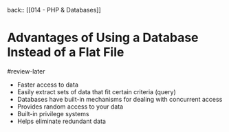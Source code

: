back:: [[014 - PHP & Databases]]

# Advantages of Using a Database Instead of a Flat File
#review-later 


- Faster access to data
- Easily extract sets of data that fit certain criteria (query)
- Databases have built-in mechanisms for dealing with concurrent access
- Provides random access to your data
- Built-in privilege systems
- Helps eliminate redundant data

